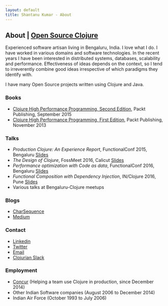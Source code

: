 ```yaml
---
layout: default
title: Shantanu Kumar - About
---
```

## About | [Open Source Clojure](/clojure-oss.html)

Experienced software artisan living in Bengaluru, India. I love what I do. I have worked in various domains and
software technologies. In the recent years I have been interested in distributed systems, databases, scalability
and performance. Effectiveness of ideas depends on the context, so I tend to irreverently combine good ideas
irrespective of which paradigms they identify with.

I have many Open Source projects written using Clojure and Java.


### Books

- [Clojure High Performance Programming, Second Edition](https://www.packtpub.com/application-development/clojure-high-performance-programming-second-edition), Packt Publishing, September 2015
- [Clojure High Performance Programming, First Edition](https://www.packtpub.com/application-development/clojure-high-performance-programming), Packt Publishing, November 2013


### Talks

- _Production Clojure: An Experience Report_, FunctionalConf 2015, Bengaluru [Slides](https://speakerdeck.com/kumarshantanu/production-clojure-an-experience-report)
- _The Design of Clojure_, FossMeet 2016, Calicut [Slides](https://speakerdeck.com/kumarshantanu/the-design-of-clojure)
- _Performance optimization with Code as data_, FunctionalConf 2016, Bengaluru [Slides](https://speakerdeck.com/kumarshantanu/performance-optimization-with-code-as-data-in-clojure)
- _Functional Composition with Dependency Injection_, IN/Clojure 2016, Pune [Slides](https://speakerdeck.com/kumarshantanu/clojure-2016)
- Various talks at Bengaluru-Clojure meetups


### Blogs

- [CharSequence](http://charsequence.blogspot.in/)
- [Medium](https://medium.com/@kumarshantanu)


### Contact

- [Linkedin](https://www.linkedin.com/in/shantanuk06/)
- [Twitter](https://twitter.com/kumarshantanu)
- [Email](mailto:kumar.shantanu@gmail.com)
- [Clojurian Slack](https://clojurians.slack.com/team/U066J7E2U)


### Employment

- [Concur](https://www.concur.com/) (Helping a team use Clojure in production, since December 2014)
- Other Indian Software companies (August 2006 to December 2014)
- Indian Air Force (October 1993 to July 2006)
